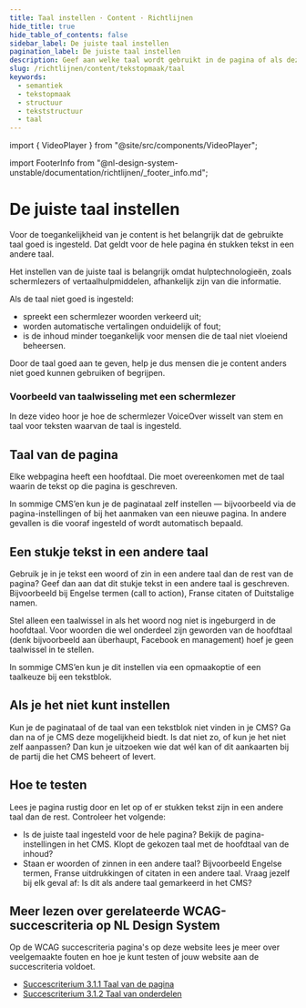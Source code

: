 ```yaml
---
title: Taal instellen · Content · Richtlijnen
hide_title: true
hide_table_of_contents: false
sidebar_label: De juiste taal instellen
pagination_label: De juiste taal instellen
description: Geef aan welke taal wordt gebruikt in de pagina of als deze anders is voor een deel van de pagina.
slug: /richtlijnen/content/tekstopmaak/taal
keywords:
  - semantiek
  - tekstopmaak
  - structuur
  - tekststructuur
  - taal
---
```


<!-- @license CC0-1.0 -->

import { VideoPlayer } from "@site/src/components/VideoPlayer";

import FooterInfo from "@nl-design-system-unstable/documentation/richtlijnen/\_footer_info.md";

# De juiste taal instellen

Voor de toegankelijkheid van je content is het belangrijk dat de gebruikte taal goed is ingesteld. Dat geldt voor de hele pagina én stukken tekst in een andere taal.

Het instellen van de juiste taal is belangrijk omdat hulptechnologieën, zoals schermlezers of vertaalhulpmiddelen, afhankelijk zijn van die informatie.

Als de taal niet goed is ingesteld:

- spreekt een schermlezer woorden verkeerd uit;
- worden automatische vertalingen onduidelijk of fout;
- is de inhoud minder toegankelijk voor mensen die de taal niet vloeiend beheersen.

Door de taal goed aan te geven, help je dus mensen die je content anders niet goed kunnen gebruiken of begrijpen.

### Voorbeeld van taalwisseling met een schermlezer

In deze video hoor je hoe de schermlezer VoiceOver wisselt van stem en taal voor teksten waarvan de taal is ingesteld.

<VideoPlayer videoId="2UAjJ_5nxqw" />

## Taal van de pagina

Elke webpagina heeft een hoofdtaal. Die moet overeenkomen met de taal waarin de tekst op die pagina is geschreven.

In sommige CMS’en kun je de paginataal zelf instellen — bijvoorbeeld via de pagina-instellingen of bij het aanmaken van een nieuwe pagina. In andere gevallen is die vooraf ingesteld of wordt automatisch bepaald.

## Een stukje tekst in een andere taal

Gebruik je in je tekst een woord of zin in een andere taal dan de rest van de pagina? Geef dan aan dat dit stukje tekst in een andere taal is geschreven. Bijvoorbeeld bij Engelse termen (call to action), Franse citaten of Duitstalige namen.

Stel alleen een taalwissel in als het woord nog niet is ingeburgerd in de hoofdtaal. Voor woorden die wel onderdeel zijn geworden van de hoofdtaal (denk bijvoorbeeld aan überhaupt, Facebook en management) hoef je geen taalwissel in te stellen.

In sommige CMS’en kun je dit instellen via een opmaakoptie of een taalkeuze bij een tekstblok.

## Als je het niet kunt instellen

Kun je de paginataal of de taal van een tekstblok niet vinden in je CMS? Ga dan na of je CMS deze mogelijkheid biedt. Is dat niet zo, of kun je het niet zelf aanpassen? Dan kun je uitzoeken wie dat wél kan of dit aankaarten bij de partij die het CMS beheert of levert.

## Hoe te testen

Lees je pagina rustig door en let op of er stukken tekst zijn in een andere taal dan de rest. Controleer het volgende:

- Is de juiste taal ingesteld voor de hele pagina?
  Bekijk de pagina-instellingen in het CMS. Klopt de gekozen taal met de hoofdtaal van de inhoud?
- Staan er woorden of zinnen in een andere taal?
  Bijvoorbeeld Engelse termen, Franse uitdrukkingen of citaten in een andere taal. Vraag jezelf bij elk geval af:
  Is dit als andere taal gemarkeerd in het CMS?

## Meer lezen over gerelateerde WCAG-succescriteria op NL Design System

Op de WCAG succescriteria pagina's op deze website lees je meer over veelgemaakte fouten en hoe je kunt testen of jouw website aan de succescriteria voldoet.

- [Succescriterium 3.1.1 Taal van de pagina](/wcag/3.1.1)
- [Succescriterium 3.1.2 Taal van onderdelen](/wcag/3.1.2)

<FooterInfo />

